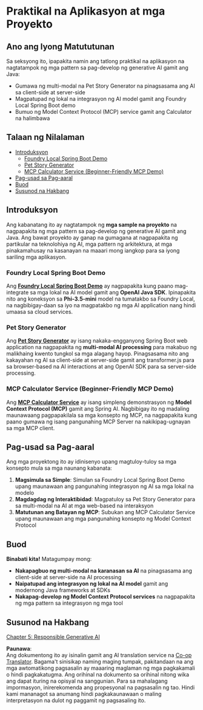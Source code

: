 <!--
CO_OP_TRANSLATOR_METADATA:
{
  "original_hash": "d45b8e2291ab1357592c904c103cbc81",
  "translation_date": "2025-07-28T11:03:20+00:00",
  "source_file": "04-PracticalSamples/README.md",
  "language_code": "tl"
}
-->
# Praktikal na Aplikasyon at mga Proyekto

## Ano ang Iyong Matututunan
Sa seksyong ito, ipapakita namin ang tatlong praktikal na aplikasyon na nagtatampok ng mga pattern sa pag-develop ng generative AI gamit ang Java:
- Gumawa ng multi-modal na Pet Story Generator na pinagsasama ang AI sa client-side at server-side
- Magpatupad ng lokal na integrasyon ng AI model gamit ang Foundry Local Spring Boot demo
- Bumuo ng Model Context Protocol (MCP) service gamit ang Calculator na halimbawa

## Talaan ng Nilalaman

- [Introduksyon](../../../04-PracticalSamples)
  - [Foundry Local Spring Boot Demo](../../../04-PracticalSamples)
  - [Pet Story Generator](../../../04-PracticalSamples)
  - [MCP Calculator Service (Beginner-Friendly MCP Demo)](../../../04-PracticalSamples)
- [Pag-usad sa Pag-aaral](../../../04-PracticalSamples)
- [Buod](../../../04-PracticalSamples)
- [Susunod na Hakbang](../../../04-PracticalSamples)

## Introduksyon

Ang kabanatang ito ay nagtatampok ng **mga sample na proyekto** na nagpapakita ng mga pattern sa pag-develop ng generative AI gamit ang Java. Ang bawat proyekto ay ganap na gumagana at nagpapakita ng partikular na teknolohiya ng AI, mga pattern ng arkitektura, at mga pinakamahusay na kasanayan na maaari mong iangkop para sa iyong sariling mga aplikasyon.

### Foundry Local Spring Boot Demo

Ang **[Foundry Local Spring Boot Demo](foundrylocal/README.md)** ay nagpapakita kung paano mag-integrate sa mga lokal na AI model gamit ang **OpenAI Java SDK**. Ipinapakita nito ang koneksyon sa **Phi-3.5-mini** model na tumatakbo sa Foundry Local, na nagbibigay-daan sa iyo na magpatakbo ng mga AI application nang hindi umaasa sa cloud services.

### Pet Story Generator

Ang **[Pet Story Generator](petstory/README.md)** ay isang nakaka-engganyong Spring Boot web application na nagpapakita ng **multi-modal AI processing** para makabuo ng malikhaing kwento tungkol sa mga alagang hayop. Pinagsasama nito ang kakayahan ng AI sa client-side at server-side gamit ang transformer.js para sa browser-based na AI interactions at ang OpenAI SDK para sa server-side processing.

### MCP Calculator Service (Beginner-Friendly MCP Demo)

Ang **[MCP Calculator Service](calculator/README.md)** ay isang simpleng demonstrasyon ng **Model Context Protocol (MCP)** gamit ang Spring AI. Nagbibigay ito ng madaling maunawaang pagpapakilala sa mga konsepto ng MCP, na nagpapakita kung paano gumawa ng isang pangunahing MCP Server na nakikipag-ugnayan sa mga MCP client.

## Pag-usad sa Pag-aaral

Ang mga proyektong ito ay idinisenyo upang magtuloy-tuloy sa mga konsepto mula sa mga naunang kabanata:

1. **Magsimula sa Simple**: Simulan sa Foundry Local Spring Boot Demo upang maunawaan ang pangunahing integrasyon ng AI sa mga lokal na modelo
2. **Magdagdag ng Interaktibidad**: Magpatuloy sa Pet Story Generator para sa multi-modal na AI at mga web-based na interaksyon
3. **Matutunan ang Batayan ng MCP**: Subukan ang MCP Calculator Service upang maunawaan ang mga pangunahing konsepto ng Model Context Protocol

## Buod

**Binabati kita!** Matagumpay mong:

- **Nakapagbuo ng multi-modal na karanasan sa AI** na pinagsasama ang client-side at server-side na AI processing
- **Naipatupad ang integrasyon ng lokal na AI model** gamit ang modernong Java frameworks at SDKs
- **Nakapag-develop ng Model Context Protocol services** na nagpapakita ng mga pattern sa integrasyon ng mga tool

## Susunod na Hakbang

[Chapter 5: Responsible Generative AI](../05-ResponsibleGenAI/README.md)

**Paunawa**:  
Ang dokumentong ito ay isinalin gamit ang AI translation service na [Co-op Translator](https://github.com/Azure/co-op-translator). Bagama't sinisikap naming maging tumpak, pakitandaan na ang mga awtomatikong pagsasalin ay maaaring maglaman ng mga pagkakamali o hindi pagkakatugma. Ang orihinal na dokumento sa orihinal nitong wika ang dapat ituring na opisyal na sanggunian. Para sa mahalagang impormasyon, inirerekomenda ang propesyonal na pagsasalin ng tao. Hindi kami mananagot sa anumang hindi pagkakaunawaan o maling interpretasyon na dulot ng paggamit ng pagsasaling ito.